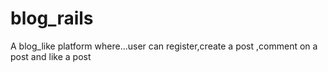 # blog_rails
A blog_like platform where...user can register,create a post ,comment on a post and like a post
